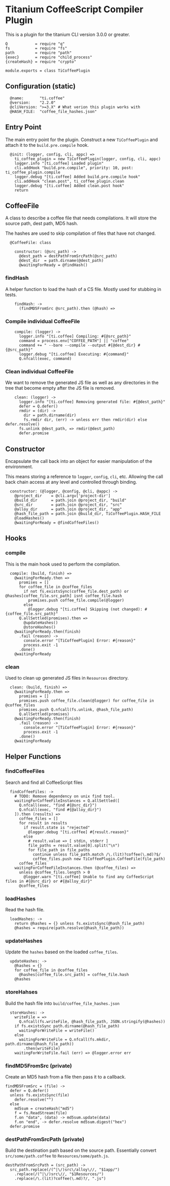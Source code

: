 Titanium CoffeeScript Compiler Plugin
=====================================

This is a plugin for the titanium CLI version 3.0.0 or greater.

    Q            = require "q"
    fs           = require "fs"
    path         = require "path"
    {exec}       = require "child_process"
    {createHash} = require "crypto"

    module.exports = class TiCoffeePlugin

## Configuration (static) ##

      @name:       "ti.coffee"
      @version:    "2.2.0"
      @cliVersion: ">=3.X" # What verion this plugin works with
      @HASH_FILE:  "coffee_file_hashes.json"

## Entry Point ##

The main entry point for the plugin. Construct a new `TiCoffeePlugin` and
attach it to the `build.pre.compile` hook.

      @init: (logger, config, cli, appc) =>
        ti_coffee_plugin = new TiCoffeePlugin(logger, config, cli, appc)
        logger.info "[ti.coffee] Loaded plugin"
        cli.addHook "build.pre.compile", priority: 10, post: ti_coffee_plugin.compile
        logger.debug "[ti.coffee] Added build.pre.compile hook"
        cli.addHook "clean.post", ti_coffee_plugin.clean
        logger.debug "[ti.coffee] Added clean.post hook"
        return

## CoffeeFile ##

A class to describe a coffee file that needs compilations. It will store the
source path, dest path, MD5 hash.

The hashes are used to skip compilation of files that have not changed.

      @CoffeeFile: class

        constructor: (@src_path) ->
          @dest_path = destPathFromSrcPath(@src_path)
          @dest_dir  = path.dirname(@dest_path)
          @waitingForReady = @findHash()

### findHash ###

A helper function to load the hash of a CS file. Mostly used for stubbing in
tests.

        findHash: ->
          (findMD5FromSrc @src_path).then (@hash) =>

### Compile individual CoffeeFile ###

        compile: (logger) ->
          logger.info "[ti.coffee] Compiling: #{@src_path}"
          command = process.env["COFFEE_PATH"] || "coffee"
          command += " --bare --compile --output #{@dest_dir} #{@src_path}"
          logger.debug "[ti.coffee] Executing: #{command}"
          Q.nfcall(exec, command)

### Clean individual CoffeeFile ###

We want to remove the generated JS file as well as any directories in the tree
that become empty after the JS file is removed.

        clean: (logger) ->
          logger.info "[ti.coffee] Removing generated file: #{@dest_path}"
          defer = Q.defer()
          rmdir = (dir) ->
            dir = path.dirname(dir)
            fs.rmdir dir, (err) -> unless err then rmdir(dir) else defer.resolve()
          fs.unlink @dest_path, => rmdir(@dest_path)
          defer.promise

## Constructor ##

Encapsulate the call back into an object for easier manipulation of the
environment.

This means storing a reference to `logger`, `config`, `cli`, etc. Allowing the
call back chain access at any level and controlled through binding.

      constructor: (@logger, @config, @cli, @appc) ->
        @project_dir    = @cli.argv['project-dir']
        @build_dir      = path.join @project_dir, "build"
        @src_dir        = path.join @project_dir, "src"
        @alloy_dir      = path.join @project_dir, "app"
        @hash_file_path = path.join @build_dir, TiCoffeePlugin.HASH_FILE
        @loadHashes()
        @waitingForReady = @findCoffeeFiles()

## Hooks ##

### compile ###

This is the main hook used to perform the compilation.

      compile: (build, finish) =>
        @waitingForReady.then =>
          promises = []
          for coffee_file in @coffee_files
            if not fs.existsSync(coffee_file.dest_path) or @hashes[coffee_file.src_path] isnt coffee_file.hash
              promises.push coffee_file.compile(@logger)
            else
              @logger.debug "[ti.coffee] Skipping (not changed): #{coffee_file.src_path}"
          Q.allSettled(promises).then =>
            @updateHashes()
            @storeHashes()
        @waitingForReady.then(finish)
          .fail (reason) ->
            console.error "[TiCoffeePlugin] Error: #{reason}"
            process.exit -1
          .done()
        @waitingForReady

### clean ###

Used to clean up generated JS files in `Resources` directory.

      clean: (build, finish) =>
        @waitingForReady.then =>
          promises = []
          promises.push coffee_file.clean(@logger) for coffee_file in @coffee_files
          promises.push Q.nfcall(fs.unlink, @hash_file_path)
          Q.allSettled(promises)
        @waitingForReady.then(finish)
          .fail (reason) ->
            console.error "[TiCoffeePlugin] Error: #{reason}"
            process.exit -1
          .done()
        @waitingForReady

## Helper Functions ##

### findCoffeeFiles ###

Search and find all CoffeeScript files

      findCoffeeFiles: ->
        # TODO: Remove dependency on unix find tool.
        waitingForCoffeeFileInstances = Q.allSettled([
          Q.nfcall(exec, "find #{@src_dir}")
          Q.nfcall(exec, "find #{@alloy_dir}")
        ]).then (results) =>
          coffee_files = []
          for result in results
            if result.state is "rejected"
              @logger.debug "[ti.coffee] #{result.reason}"
            else
              # result.value => [ stdin, stderr ]
              file_paths = result.value[0].split("\n")
              for file_path in file_paths
                continue unless file_path.match /\.(lit)?coffee(\.md)?$/
                coffee_files.push new TiCoffeePlugin.CoffeeFile(file_path)
          coffee_files
        waitingForCoffeeFileInstances.then (@coffee_files) =>
          unless @coffee_files.length > 0
            @logger.warn "[ti.coffee] Unable to find any CoffeeScript files in #{@src_dir} or #{@alloy_dir}"
          @coffee_files

### loadHashes ###

Read the hash file.

      loadHashes: ->
        return @hashes = {} unless fs.existsSync(@hash_file_path)
        @hashes = require(path.resolve(@hash_file_path))

### updateHashes ###

Update the `hashes` based on the loaded `coffee_files`.

      updateHashes: ->
        @hashes = {}
        for coffee_file in @coffee_files
          @hashes[coffee_file.src_path] = coffee_file.hash
        @hashes

### storeHahses ###

Build the hash file into `build/coffee_file_hashes.json`

      storeHashes: ->
        writeFile = =>
          Q.nfcall(fs.writeFile, @hash_file_path, JSON.stringify(@hashes))
        if fs.existsSync path.dirname(@hash_file_path)
          waitingForWriteFile = writeFile()
        else
          waitingForWriteFile = Q.nfcall(fs.mkdir, path.dirname(@hash_file_path))
            .then(writeFile)
        waitingForWriteFile.fail (err) => @logger.error err

### findMD5FromSrc (private) ##

Create an MD5 hash from a file then pass it to a callback.

    findMD5FromSrc = (file) ->
      defer = Q.defer()
      unless fs.existsSync(file)
        defer.resolve("")
      else
        md5sum = createHash("md5")
        f = fs.ReadStream(file)
        f.on "data", (data) -> md5sum.update(data)
        f.on "end", -> defer.resolve md5sum.digest("hex")
      defer.promise

### destPathFromSrcPath (private) ###

Build the destination path based on the source path. Essentially convert
`src/some/path.coffee` to `Resources/some/path.js`.

    destPathFromSrcPath = (src_path) ->
      src_path.replace(/(^|\/)src\/alloy\//, "$1app/")
        .replace(/(^|\/)src\//, "$1Resources/")
        .replace(/\.(lit)?coffee(\.md)?/, ".js")
